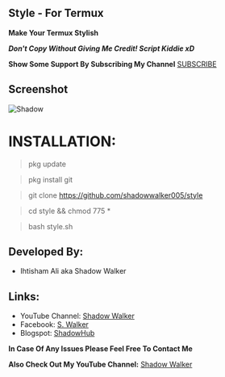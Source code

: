 ## Style - For Termux

**Make Your Termux Stylish**

***Don't Copy Without Giving Me Credit! Script Kiddie xD***

**Show Some Support By Subscribing My Channel** [SUBSCRIBE](https://youtube.com/ShadowWalkerYT)

## Screenshot
![Shadow](https://github.com/shadowwalker005/shadow/blob/master/Screenshot_2020-07-14-01-25-33.png)




# INSTALLATION:

> pkg update

> pkg install git

> git clone https://github.com/shadowwalker005/style

> cd style && chmod 775 *

> bash style.sh



## Developed By:
- Ihtisham Ali aka Shadow Walker
## Links:
- YouTube Channel: [Shadow Walker](https://youtube.com/ShadowWalkerYT)
- Facebook: [S. Walker](https://facebook.com/ShadowWalkerYT)
- Blogspot: [ShadowHub]( https://shadowhub.blogspot.com)



**In Case Of Any Issues Please Feel Free To Contact Me**

**Also Check Out My YouTube Channel:** [Shadow Walker](https://youtube.com/ShadowWalkerYT)


